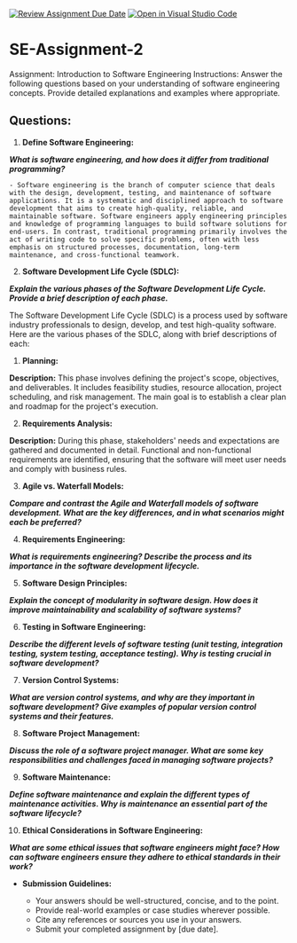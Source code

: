 [![Review Assignment Due Date](https://classroom.github.com/assets/deadline-readme-button-24ddc0f5d75046c5622901739e7c5dd533143b0c8e959d652212380cedb1ea36.svg)](https://classroom.github.com/a/-ucQIGTc)
[![Open in Visual Studio Code](https://classroom.github.com/assets/open-in-vscode-718a45dd9cf7e7f842a935f5ebbe5719a5e09af4491e668f4dbf3b35d5cca122.svg)](https://classroom.github.com/online_ide?assignment_repo_id=15224856&assignment_repo_type=AssignmentRepo)
# SE-Assignment-2
Assignment: Introduction to Software Engineering
Instructions:
Answer the following questions based on your understanding of software engineering concepts. Provide detailed explanations and examples where appropriate.

## Questions:

1. **Define Software Engineering:**

_**What is software engineering, and how does it differ from traditional programming?**_
	
	- Software engineering is the branch of computer science that deals with the design, development, testing, and maintenance of software applications. It is a systematic and disciplined approach to software development that aims to create high-quality, reliable, and maintainable software. Software engineers apply engineering principles and knowledge of programming languages to build software solutions for end-users. In contrast, traditional programming primarily involves the act of writing code to solve specific problems, often with less emphasis on structured processes, documentation, long-term maintenance, and cross-functional teamwork.
 
2. **Software Development Life Cycle (SDLC):**

_**Explain the various phases of the Software Development Life Cycle. Provide a brief description of each phase.**_

The Software Development Life Cycle (SDLC) is a process used by software industry professionals to design, develop, and test high-quality software. Here are the various phases of the SDLC, along with brief descriptions of each:

1. **Planning:**

**Description:** This phase involves defining the project's scope, objectives, and deliverables. It includes feasibility studies, resource allocation, project scheduling, and risk management. The main goal is to establish a clear plan and roadmap for the project's execution.  

2. **Requirements Analysis:**

**Description:** During this phase, stakeholders' needs and expectations are gathered and documented in detail. Functional and non-functional requirements are identified, ensuring that the software will meet user needs and comply with business rules.



3. **Agile vs. Waterfall Models:**

_**Compare and contrast the Agile and Waterfall models of software development. What are the key differences, and in what scenarios might each be preferred?**_

4. **Requirements Engineering:**

_**What is requirements engineering? Describe the process and its importance in the software development lifecycle.**_

5. **Software Design Principles:**

_**Explain the concept of modularity in software design. How does it improve maintainability and scalability of software systems?**_

6. **Testing in Software Engineering:**

_**Describe the different levels of software testing (unit testing, integration testing, system testing, acceptance testing). Why is testing crucial in software development?**_

7. **Version Control Systems:**

_**What are version control systems, and why are they important in software development? Give examples of popular version control systems and their features.**_

8. **Software Project Management:**

_**Discuss the role of a software project manager. What are some key responsibilities and challenges faced in managing software projects?**_

9. **Software Maintenance:**

_**Define software maintenance and explain the different types of maintenance activities. Why is maintenance an essential part of the software lifecycle?**_

10. **Ethical Considerations in Software Engineering:**

_**What are some ethical issues that software engineers might face? How can software engineers ensure they adhere to ethical standards in their work?**_

* **Submission Guidelines:**

	- Your answers should be well-structured, concise, and to the point.
	- Provide real-world examples or case studies wherever possible.
	- Cite any references or sources you use in your answers.
	- Submit your completed assignment by [due date].
